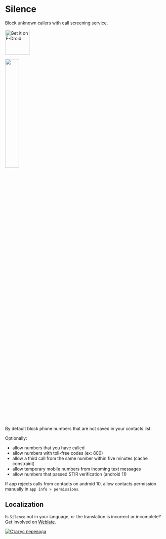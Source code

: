# Silence

Block unknown callers with call screening service.

<a href="https://f-droid.org/packages/me.lucky.silence/" rel="nofollow"><img alt="Get it on F-Droid" height="80" src="https://user-images.githubusercontent.com/53379023/129469677-f984e551-49c5-49f1-9439-1bd34d737940.png" data-canonical-src="https://fdroid.gitlab.io/artwork/badge/get-it-on.png" style="max-width:100%;"></a>

<img src="https://user-images.githubusercontent.com/53379023/129469588-ab10f92d-02d4-4b3e-88a9-51ea007dcd4b.png" width="30%" height="30%">

By default block phone numbers that are not saved in your contacts list.

Optionally:
- allow numbers that you have called
- allow numbers with toll-free codes (ex: 800)
- allow a third call from the same number within five minutes (cache constraint)
- allow temporary mobile numbers from incoming text messages
- allow numbers that passed STIR verification (android 11)

If app rejects calls from contacts on android 10, allow contacts permission manually in 
`app info > permissions`.

## Localization

Is `Silence` not in your language, or the translation is incorrect or incomplete? Get involved on [Weblate](https://hosted.weblate.org/engage/me-lucky-silence/).

<a href="https://hosted.weblate.org/engage/me-lucky-silence/">
<img src="https://hosted.weblate.org/widgets/me-lucky-silence/-/horizontal-auto.svg" alt="Статус перевода" />
</a>
